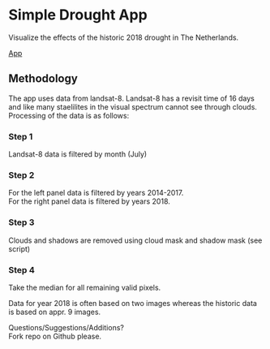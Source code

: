 # Simple Drought App
Visualize the effects of the historic 2018 drought in The Netherlands.

[App](https://rutgerhofste.users.earthengine.app/view/droughtappv01)

## Methodology
The app uses data from landsat-8. Landsat-8 has a revisit time of 16 days and like many staelilites in the visual spectrum cannot see through clouds. Processing of the data is as follows:

### Step 1
Landsat-8 data is filtered by month (July) 

### Step 2
For the left panel data is filtered by years 2014-2017.  
For the right panel data is filtered by years 2018. 

### Step 3 
Clouds and shadows are removed using cloud mask and shadow mask (see script)

### Step 4
Take the median for all remaining valid pixels. 

Data for year 2018 is often based on two images whereas the historic data is based on appr. 9 images. 



Questions/Suggestions/Additions?  
Fork repo on Github please. 

